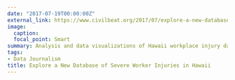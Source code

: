 ```yaml
---
date: "2017-07-19T00:00:00Z"
external_link: https://www.civilbeat.org/2017/07/explore-a-new-database-of-severe-worker-injuries-in-hawaii/
image:
  caption:
  focal_point: Smart
summary: Analysis and data visualizations of Hawaii workplace injury data.
tags:
- Data Journalism
title: Explore a New Database of Severe Worker Injuries in Hawaii
---
```

